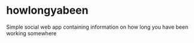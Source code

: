 # howlongyabeen
Simple social web app containing information on how long you have been working somewhere
